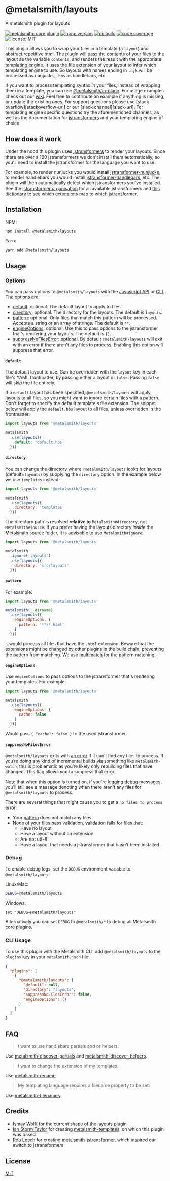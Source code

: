 # @metalsmith/layouts

A metalsmith plugin for layouts

[![metalsmith: core plugin][metalsmith-badge]][metalsmith-url]
[![npm: version][npm-badge]][npm-url]
[![ci: build][ci-badge]][ci-url]
[![code coverage][codecov-badge]][codecov-url]
[![license: MIT][license-badge]][license-url]

This plugin allows you to wrap your files in a template (a `layout`) and abstract repetitive html. The plugin will pass the contents of your files to the layout as the variable `contents`, and renders the result with the appropriate templating engine. It uses the file extension of your layout to infer which templating engine to use. So layouts with names ending in `.njk` will be processed as nunjucks, `.hbs` as handlebars, etc.

If you want to process templating syntax _in_ your files, instead of wrapping them in a template, you can use [@metalsmith/in-place](https://github.com/metalsmith/in-place). For usage examples check out our [wiki](https://github.com/metalsmith/layouts/wiki). Feel free to contribute an example if anything is missing, or update the existing ones. For support questions please use [stack overflow][stackoverflow-url] or our [slack channel][slack-url]. For templating engine specific questions try the aforementioned channels, as well as the documentation for [jstransformers](https://github.com/jstransformers) and your templating engine of choice.

## How does it work

Under the hood this plugin uses [jstransformers](https://github.com/jstransformers/jstransformer) to render your layouts. Since there are over a 100 jstransformers we don't install them automatically, so you'll need to install the jstransformer for the language you want to use.

For example, to render nunjucks you would install [jstransformer-nunjucks](https://github.com/jstransformers/jstransformer-nunjucks), to render handlebars you would install
[jstransformer-handlebars](https://github.com/jstransformers/jstransformer-handlebars), etc. The plugin will then automatically detect which jstransformers you've installed. See the [jstransformer organisation](https://github.com/jstransformers) for all available jstransformers and [this dictionary](https://github.com/jstransformers/inputformat-to-jstransformer/blob/master/dictionary.json)
to see which extensions map to which jstransformer.

## Installation

NPM:

```bash
npm install @metalsmith/layouts
```

Yarn:

```bash
yarn add @metalsmith/layouts
```

## Usage

### Options

You can pass options to `@metalsmith/layouts` with the [Javascript API](https://github.com/segmentio/metalsmith#api) or [CLI](https://github.com/segmentio/metalsmith#cli). The options are:

- [default](#default): optional. The default layout to apply to files.
- [directory](#directory): optional. The directory for the layouts. The default is `layouts`.
- [pattern](#pattern): optional. Only files that match this pattern will be processed. Accepts a string or an array of strings. The default is `**`.
- [engineOptions](#engineoptions): optional. Use this to pass options to the jstransformer that's rendering your layouts. The default is `{}`.
- [suppressNoFilesError](#suppressnofileserror): optional. By default `@metalsmith/layouts` will exit with an error if there aren't any files to process. Enabling this option will suppress that error.

#### `default`

The default layout to use. Can be overridden with the `layout` key in each file's YAML frontmatter, by passing either a layout or `false`. Passing `false` will skip the file entirely.

If a `default` layout has been specified, `@metalsmith/layouts` will apply layouts to all files, so you might want to ignore certain files with a pattern. Don't forget to specify the default template's file extension. The snippet below will apply the `default.hbs` layout to all files, unless overridden in the frontmatter:

```js
import layouts from '@metalsmith/layouts'

metalsmith
  .use(layouts({
    default: 'default.hbs'
  }))
```

#### `directory`

You can change the directory where `@metalsmith/layouts` looks for layouts (default=`layouts`) by supplying the `directory` option. In the example below we use `templates` instead:

```js
import layouts from '@metalsmith/layouts'

metalsmith
  .use(layouts({
    directory: 'templates'
  }))
```

The directory path is resolved **relative to** `Metalsmith#directory`, not `Metalsmith#source`.
If you prefer having the layouts directory _inside_ the Metalsmith source folder, it is advisable to use `Metalsmith#ignore`:

```js
import layouts from '@metalsmith/layouts'

metalsmith
  .ignore('layouts')
  .use(layouts({
    directory: 'src/layouts'
  }))
```

#### `pattern`

For example:

```js
import layouts from '@metalsmith/layouts'

metalsmith(__dirname)
  .use(layouts({
    engineOptions: {
      pattern: '**/*.html'
    }
  }))
```

...would process all files that have the `.html` extension. Beware that the extensions might be changed by other plugins in the build chain, preventing the pattern from matching. We use [multimatch](https://github.com/sindresorhus/multimatch) for the pattern matching.

#### `engineOptions`

Use `engineOptions` to pass options to the jstransformer that's rendering your templates. For example:

```js
import layouts from '@metalsmith/layouts'

metalsmith
  .use(layouts({
    engineOptions: {
      cache: false
    }
  }))
```

Would pass `{ "cache": false }` to the used jstransformer.

#### `suppressNoFilesError`

`@metalsmith/layouts` exits with [an error](#no-files-to-process) if it can’t find any files to process. If you’re doing any kind of incremental builds via something like `metalsmith-watch`, this is problematic as you’re likely only rebuilding files that have changed. This flag allows you to suppress that error.

Note that when this option is turned on, if you're logging [debug](#debug) messages, you’ll still see a message denoting when there aren't any files for `@metalsmith/layouts` to process.

There are several things that might cause you to get a `no files to process` error:

- Your [pattern](#pattern) does not match any files
- None of your files pass validation, validation fails for files that:
  - Have no layout
  - Have a layout without an extension
  - Are not utf-8
  - Have a layout that needs a jstransformer that hasn't been installed

### Debug

To enable debug logs, set the `DEBUG` environment variable to `@metalsmith/layouts`:

Linux/Mac:

```bash
DEBUG=@metalsmith/layouts
```

Windows:

```batch
set "DEBUG=@metalsmith/layouts"
```

Alternatively you can set `DEBUG` to `@metalsmith/*` to debug all Metalsmith core plugins.

### CLI Usage

To use this plugin with the Metalsmith CLI, add `@metalsmith/layouts` to the `plugins` key in your `metalsmith.json` file:

```json
{
  "plugins": [
    {
      "@metalsmith/layouts": {
        "default": null,
        "directory": "layouts",
        "suppressNoFilesError": false,
        "engineOptions": {}
      }
    }
  ]
}
```

## FAQ

> I want to use handlebars partials and or helpers.

Use [metalsmith-discover-partials](https://www.npmjs.com/package/metalsmith-discover-partials) and [metalsmith-discover-helpers](https://www.npmjs.com/package/metalsmith-discover-helpers).

> I want to change the extension of my templates.

Use [metalsmith-rename](https://www.npmjs.com/package/metalsmith-rename).

> My templating language requires a filename property to be set.

Use [metalsmith-filenames](https://www.npmjs.com/package/metalsmith-filenames).

## Credits

- [Ismay Wolff](https://github.com/ismay) for the current shape of the layouts plugin
- [Ian Storm Taylor](https://github.com/ianstormtaylor) for creating [metalsmith-templates](https://github.com/segmentio/metalsmith-templates), on which this plugin was based
- [Rob Loach](https://github.com/RobLoach) for creating [metalsmith-jstransformer](https://github.com/RobLoach/metalsmith-jstransformer), which inspired our switch to jstransformers

## License

[MIT](LICENSE)

[npm-badge]: https://img.shields.io/npm/v/@metalsmith/layouts.svg
[npm-url]: https://www.npmjs.com/package/@metalsmith/layouts
[ci-badge]: https://app.travis-ci.com/metalsmith/layouts.svg?branch=master
[ci-url]: https://app.travis-ci.com/github/metalsmith/layouts
[metalsmith-badge]: https://img.shields.io/badge/metalsmith-core_plugin-green.svg?longCache=true
[metalsmith-url]: https://metalsmith.io
[codecov-badge]: https://img.shields.io/coveralls/github/metalsmith/layouts
[codecov-url]: https://coveralls.io/github/metalsmith/layouts
[license-badge]: https://img.shields.io/github/license/metalsmith/layouts
[license-url]: LICENSE
